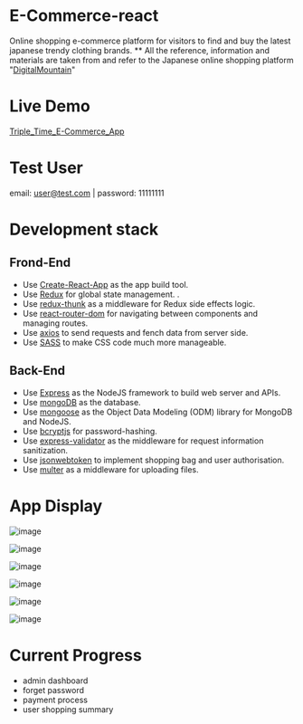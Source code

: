 # E-Commerce-react
Online shopping e-commerce platform for visitors to find and buy the latest japanese trendy clothing brands. 
** All the reference, information and materials are taken from and refer to the Japanese online shopping platform "[DigitalMountain](https://www.digital-mountain.net/)"

# Live Demo
[Triple_Time_E-Commerce_App](https://chia-e-commerce-app.herokuapp.com/)

# Test User
email: user@test.com | password: 11111111

# Development stack
## Frond-End

-   Use [Create-React-App](https://create-react-app.dev/) as the app build tool.
-   Use [Redux](https://redux.js.org/) for global state management. .
-   Use [redux-thunk](https://github.com/reduxjs/redux-thunk) as a middleware for Redux side effects logic.
-   Use [react-router-dom](https://github.com/ReactTraining/react-router/tree/master/packages/react-router-dom) for navigating between components and managing routes.
-   Use [axios](https://www.npmjs.com/package/axios) to send requests and fench data from server side. 
-   Use [SASS](https://sass-lang.com/) to make CSS code much more manageable.

## Back-End

-   Use [Express](https://expressjs.com/) as the NodeJS framework to build web server and APIs.
-   Use [mongoDB](https://www.mongodb.com/) as the database.
-   Use [mongoose](https://mongoosejs.com/) as the Object Data Modeling (ODM) library for MongoDB and NodeJS. 
-   Use [bcryptjs](https://www.npmjs.com/package/bcryptjs) for password-hashing.
-   Use [express-validator](https://www.npmjs.com/package/bcryptjs) as the middleware for request information sanitization.
-   Use [jsonwebtoken](https://www.npmjs.com/package/jsonwebtoken) to implement shopping bag and user authorisation.
-   Use [multer](https://www.npmjs.com/package/multer) as a middleware for uploading files.


# App Display

![image](https://github.com/Chia-Hsing/E-Commerce-react/blob/master/client/public/img/1.png)

![image](https://github.com/Chia-Hsing/E-Commerce-react/blob/master/client/public/img/2.png)

![image](https://github.com/Chia-Hsing/E-Commerce-react/blob/master/client/public/img/3.png)

![image](https://github.com/Chia-Hsing/E-Commerce-react/blob/master/client/public/img/4.png)

![image](https://github.com/Chia-Hsing/E-Commerce-react/blob/master/client/public/img/5.png)

![image](https://github.com/Chia-Hsing/E-Commerce-react/blob/master/client/public/img/6.png)


# Current Progress

- admin dashboard
- forget password
- payment process
- user shopping summary
